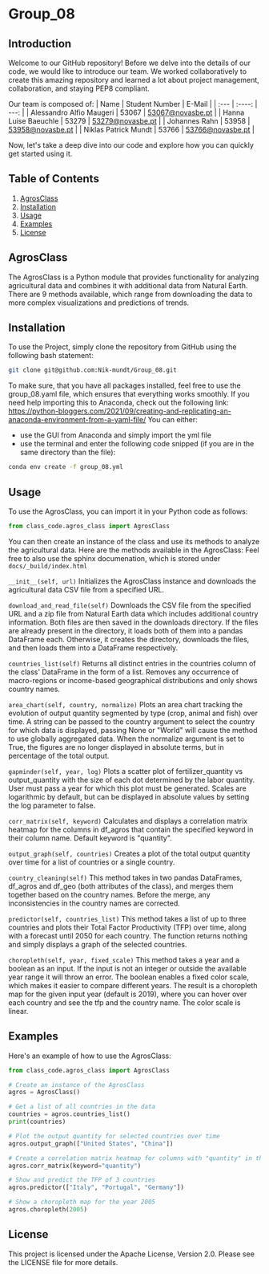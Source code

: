 # Group_08
## Introduction
Welcome to our GitHub repository! Before we delve into the details of our code, we would like to introduce our team. We worked collaboratively to create this amazing repository and learned a lot about project management, collaboration, and staying PEP8 compliant.

Our team is composed of:
| Name      | Student Number | E-Mail     |
| :---        |    :----:   |          ---: |
| Alessandro Alfio Maugeri  | 53067       | 53067@novasbe.pt   |
| Hanna Luise Baeuchle   | 53279        | 53279@novasbe.pt      |
| Johannes Rahn  | 53958       | 53958@novasbe.pt   |
| Niklas Patrick Mundt   | 53766        | 53766@novasbe.pt      |

Now, let's take a deep dive into our code and explore how you can quickly get started using it.

## Table of Contents
1. [AgrosClass](#agrosclass)
2. [Installation](#installation)
3. [Usage](#usage)
4. [Examples](#examples)
5. [License](#license)

## AgrosClass
The AgrosClass is a Python module that provides functionality for analyzing agricultural data and combines it with additional data from Natural Earth.
There are 9 methods available, which range from downloading the data to more complex visualizations and predictions of trends.

## Installation
To use the Project, simply clone the repository from GitHub using the following bash statement:
```bash
git clone git@github.com:Nik-mundt/Group_08.git
```

To make sure, that you have all packages installed, feel free to use the group_08.yaml file, which ensures that everything works smoothly.
If you need help importing this to Anaconda, check out the following link: https://python-bloggers.com/2021/09/creating-and-replicating-an-anaconda-environment-from-a-yaml-file/
You can either:
- use the GUI from Anaconda and simply import the yml file
- use the terminal and enter the following code snipped (if you are in the same directory than the file):
```bash
conda env create -f group_08.yml
```

## Usage
To use the AgrosClass, you can import it in your Python code as follows:

```python
from class_code.agros_class import AgrosClass
```
You can then create an instance of the class and use its methods to analyze the agricultural data. Here are the methods available in the AgrosClass:
Feel free to also use the sphinx documenation, which is stored under `docs/_build/index.html`

`__init__(self, url)`
Initializes the AgrosClass instance and downloads the agricultural data CSV file from a specified URL.

`download_and_read_file(self)`
Downloads the CSV file from the specified URL and a zip file from Natural Earth data which includes additional country information. Both files are then saved in the downloads directory. If the files are already present in the directory, it loads both of them into a pandas DataFrame each. Otherwise, it creates the directory, downloads the files, and then loads them into a DataFrame respectively.

`countries_list(self)`
Returns all distinct entries in the countries column of the class' DataFrame in the form of a list. Removes any occurrence of macro-regions or income-based geographical distributions and only shows country names.

`area_chart(self, country, normalize)`
Plots an area chart tracking the evolution of output quantity segmented by type (crop, animal and fish) over time. A string can be passed to the country argument to select the country for which data is displayed, passing None or "World" will cause the method to use globally aggregated data. When the normalize argument is set to True, the figures are no longer displayed in absolute terms, but in percentage of the total output.

`gapminder(self, year, log)`
Plots a scatter plot of fertilizer_quantity vs output_quantity with the size of each dot determined by the labor quantity. User must pass a year for which this plot must be generated. Scales are logarithmic by default, but can be displayed in absolute values by setting the log parameter to false.

`corr_matrix(self, keyword)`
Calculates and displays a correlation matrix heatmap for the columns in df_agros that contain the specified keyword in their column name. Default keyword is "quantity".

`output_graph(self, countries)`
Creates a plot of the total output quantity over time for a list of countries or a single country.

`country_cleaning(self)`
This method takes in two pandas DataFrames, df_agros and df_geo (both attributes of the class), and merges them together based on the country names. Before the merge, any inconsistencies in the country names are corrected.

`predictor(self, countries_list)`
This method takes a list of up to three countries and plots their Total Factor Productivity (TFP) over time, along with a forecast until 2050 for each country. The function returns nothing and simply displays a graph of the selected countries. 

`choropleth(self, year, fixed_scale)`
This method takes a year and a boolean as an input. If the input is not an integer or outside the available year range it will throw an error. The boolean enables a fixed color scale, which makes it easier to compare different years. The result is a choropleth map for the given input year (default is 2019), where you can hover over each country and see the tfp and the country name. The color scale is linear.

## Examples
Here's an example of how to use the AgrosClass:

```python
from class_code.agros_class import AgrosClass

# Create an instance of the AgrosClass
agros = AgrosClass()

# Get a list of all countries in the data
countries = agros.countries_list()
print(countries)

# Plot the output quantity for selected countries over time
agros.output_graph(["United States", "China"])

# Create a correlation matrix heatmap for columns with "quantity" in their name
agros.corr_matrix(keyword="quantity")

# Show and predict the TFP of 3 countries
agros.predictor(["Italy", "Portugal", "Germany"])

# Show a choropleth map for the year 2005
agros.choropleth(2005)
```


## License
This project is licensed under the Apache License, Version 2.0. Please see the LICENSE file for more details.
